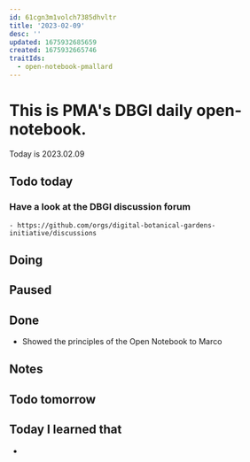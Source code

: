 ```yaml
---
id: 61cgn3m1volch7385dhvltr
title: '2023-02-09'
desc: ''
updated: 1675932685659
created: 1675932665746
traitIds:
  - open-notebook-pmallard
---
```


# This is PMA's DBGI daily open-notebook.

Today is 2023.02.09

## Todo today

### Have a look at the DBGI discussion forum
    - https://github.com/orgs/digital-botanical-gardens-initiative/discussions
###
###

## Doing

## Paused

## Done

- Showed the principles of the Open Notebook to Marco

## Notes

## Todo tomorrow

###
###
###


## Today I learned that

- 